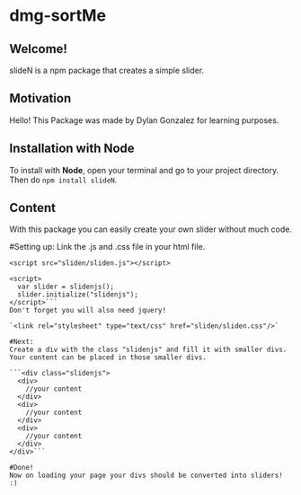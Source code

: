 # dmg-sortMe

## Welcome!
slideN is a npm package that creates a simple slider.

## Motivation
Hello! This Package was made by Dylan Gonzalez for learning purposes.

## Installation with Node
To install with **Node**, open your terminal and go to your project directory.
Then do `npm install slideN`.

## Content
With this package you can easily create your own slider without much code.

#Setting up:
Link the .js and .css file in your html file.

```<script src="js/jquery-3.2.1.js"></script>
<script src="sliden/sliden.js"></script>

<script>
  var slider = slidenjs();
  slider.initialize("slidenjs");
</script>```
Don't forget you will also need jquery!

`<link rel="stylesheet" type="text/css" href="sliden/sliden.css"/>`

#Next:
Create a div with the class "slidenjs" and fill it with smaller divs.
Your content can be placed in those smaller divs.

```<div class="slidenjs">
  <div>
    //your content
  </div>
  <div>
    //your content
  </div>
  <div>
    //your content
  </div>
</div>```

#Done!
Now on loading your page your divs should be converted into sliders! :)
